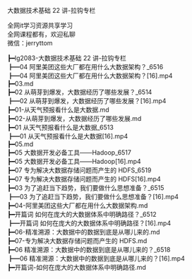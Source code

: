 大数据技术基础 22 讲-拉钩专栏

全网it学习资源共享学习<br>全网课程都有，欢迎私聊<br>微信：jerryttom<br>

┣━lg2083-大数据技术基础 22 讲-拉钩专栏<br> ┣━04 阿里美团这些大厂都在用什么大数据架构？_6516<br> ┣━04 阿里美团这些大厂都在用什么大数据架构？[16].mp4<br> ┣━03.md<br> ┣━02 从萌芽到爆发，大数据经历了哪些发展？_6514<br> ┣━02 从萌芽到爆发，大数据经历了哪些发展？[16].mp4<br> ┣━01-从天气预报看什么是大数据.md<br> ┣━02-从萌芽到爆发，大数据经历了哪些发展.md<br> ┣━01 从天气预报看什么是大数据_6513<br> ┣━01 从天气预报看什么是大数据[16].mp4<br> ┣━05.md<br> ┣━05 大数据开发必备工具——Hadoop_6517<br> ┣━05 大数据开发必备工具——Hadoop[16].mp4<br> ┣━07 专为解决大数据存储问题而产生的 HDFS_6519<br> ┣━07 专为解决大数据存储问题而产生的 HDFS[16].mp4<br> ┣━03 为了追赶当下趋势，我们要做什么思想准备？_6515<br> ┣━03 为了追赶当下趋势，我们要做什么思想准备？[16].mp4<br> ┣━04-阿里美团这些大厂都在用什么大数据架构.md<br> ┣━开篇词 如何在庞大的大数据体系中明确路径？_6512<br> ┣━开篇词 如何在庞大的大数据体系中明确路径？[16].mp4<br> ┣━06-精准溯源：大数据中的数据到底是从哪儿来的.md<br> ┣━07-专为解决大数据存储问题而产生的 HDFS.md<br> ┣━06 精准溯源：大数据中的数据到底是从哪儿来的？_6518<br> ┣━06 精准溯源：大数据中的数据到底是从哪儿来的？[16].mp4<br> ┣━开篇词-如何在庞大的大数据体系中明确路径.md